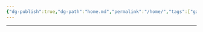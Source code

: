 ```yaml
---
{"dg-publish":true,"dg-path":"home.md","permalink":"/home/","tags":["gardenEntry"],"dgHomeLink":true,"dgShowBacklinks":true,"dgShowLocalGraph":true,"dgShowFileTree":true,"dgEnableSearch":true,"dgShowToc":true,"dgLinkPreview":true,"dgShowTags":true,"noteIcon":""}
---
```


---
